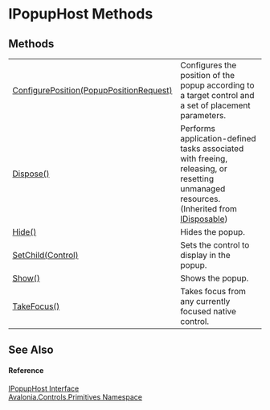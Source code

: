 # IPopupHost Methods




## Methods
<table>
<tr>
<td><a href="M_Avalonia_Controls_Primitives_IPopupHost_ConfigurePosition">ConfigurePosition(PopupPositionRequest)</a></td>
<td>Configures the position of the popup according to a target control and a set of placement parameters.</td>
</tr>
<tr>
<td><a href="https://learn.microsoft.com/dotnet/api/system.idisposable.dispose" target="_blank" rel="noopener noreferrer">Dispose()</a></td>
<td>Performs application-defined tasks associated with freeing, releasing, or resetting unmanaged resources.<br />(Inherited from <a href="https://learn.microsoft.com/dotnet/api/system.idisposable" target="_blank" rel="noopener noreferrer">IDisposable</a>)</td>
</tr>
<tr>
<td><a href="M_Avalonia_Controls_Primitives_IPopupHost_Hide">Hide()</a></td>
<td>Hides the popup.</td>
</tr>
<tr>
<td><a href="M_Avalonia_Controls_Primitives_IPopupHost_SetChild">SetChild(Control)</a></td>
<td>Sets the control to display in the popup.</td>
</tr>
<tr>
<td><a href="M_Avalonia_Controls_Primitives_IPopupHost_Show">Show()</a></td>
<td>Shows the popup.</td>
</tr>
<tr>
<td><a href="M_Avalonia_Controls_Primitives_IPopupHost_TakeFocus">TakeFocus()</a></td>
<td>Takes focus from any currently focused native control.</td>
</tr>
</table>

## See Also


#### Reference
<a href="T_Avalonia_Controls_Primitives_IPopupHost">IPopupHost Interface</a>  
<a href="N_Avalonia_Controls_Primitives">Avalonia.Controls.Primitives Namespace</a>  

